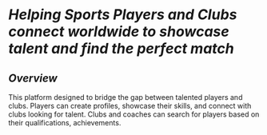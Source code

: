 # *Helping Sports Players and Clubs connect worldwide to showcase talent and find the perfect match*

## *Overview*
This platform designed to bridge the gap between talented players and clubs. Players can create profiles, showcase their skills, and connect with clubs looking for talent. Clubs and coaches can search for players based on their qualifications, achievements.
